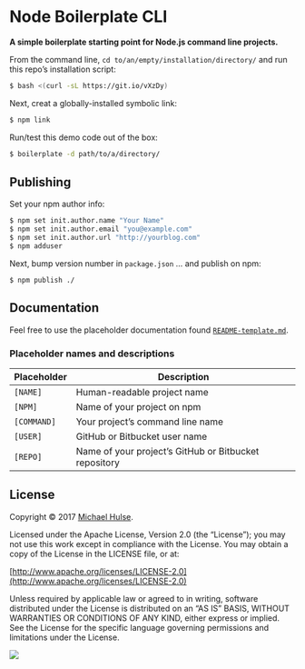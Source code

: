 # Node Boilerplate CLI

**A simple boilerplate starting point for Node.js command line projects.**

From the command line, `cd to/an/empty/installation/directory/` and run this repo’s installation script:

```bash
$ bash <(curl -sL https://git.io/vXzDy)
```

Next, creat a globally-installed symbolic link:

```bash
$ npm link
```

Run/test this demo code out of the box:

```bash
$ boilerplate -d path/to/a/directory/
```

## Publishing

Set your npm author info:

```bash
$ npm set init.author.name "Your Name"
$ npm set init.author.email "you@example.com"
$ npm set init.author.url "http://yourblog.com"
$ npm adduser
```

Next, bump version number in `package.json` … and publish on npm:

```
$ npm publish ./
```

## Documentation

Feel free to use the placeholder documentation found [`README-template.md`](README-template.md).

### Placeholder names and descriptions

Placeholder | Description
--- | ---
`[NAME]` | Human-readable project name
`[NPM]` | Name of your project on npm
`[COMMAND]` | Your project’s command line name
`[USER]` | GitHub or Bitbucket user name
`[REPO]` | Name of your project’s GitHub or Bitbucket repository

## License

Copyright © 2017 [Michael Hulse](http://mky.io).

Licensed under the Apache License, Version 2.0 (the “License”); you may not use this work except in compliance with the License. You may obtain a copy of the License in the LICENSE file, or at:

[http://www.apache.org/licenses/LICENSE-2.0](http://www.apache.org/licenses/LICENSE-2.0)

Unless required by applicable law or agreed to in writing, software distributed under the License is distributed on an “AS IS” BASIS, WITHOUT WARRANTIES OR CONDITIONS OF ANY KIND, either express or implied. See the License for the specific language governing permissions and limitations under the License.

<img src="https://github.global.ssl.fastly.net/images/icons/emoji/octocat.png">
